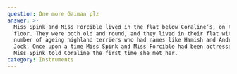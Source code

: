 ```yaml
---
question: One more Gaiman plz
answer: >-
  Miss Spink and Miss Forcible lived in the flat below Coraline’s, on the ground
  floor. They were both old and round, and they lived in their flat with a
  number of ageing highland terriers who had names like Hamish and Andrew and
  Jock. Once upon a time Miss Spink and Miss Forcible had been actresses, as
  Miss Spink told Coraline the first time she met her. 
category: Instruments
---
```


